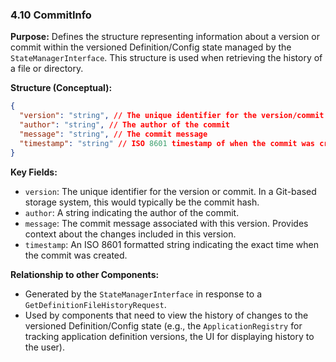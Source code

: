 ### 4.10 CommitInfo

**Purpose:** Defines the structure representing information about a version or commit within the versioned Definition/Config state managed by the `StateManagerInterface`. This structure is used when retrieving the history of a file or directory.

**Structure (Conceptual):**

```json
{
  "version": "string", // The unique identifier for the version/commit (e.g., Git commit hash)
  "author": "string", // The author of the commit
  "message": "string", // The commit message
  "timestamp": "string" // ISO 8601 timestamp of when the commit was created
}
```

**Key Fields:**

*   `version`: The unique identifier for the version or commit. In a Git-based storage system, this would typically be the commit hash.
*   `author`: A string indicating the author of the commit.
*   `message`: The commit message associated with this version. Provides context about the changes included in this version.
*   `timestamp`: An ISO 8601 formatted string indicating the exact time when the commit was created.

**Relationship to other Components:**

*   Generated by the `StateManagerInterface` in response to a `GetDefinitionFileHistoryRequest`.
*   Used by components that need to view the history of changes to the versioned Definition/Config state (e.g., the `ApplicationRegistry` for tracking application definition versions, the UI for displaying history to the user).
